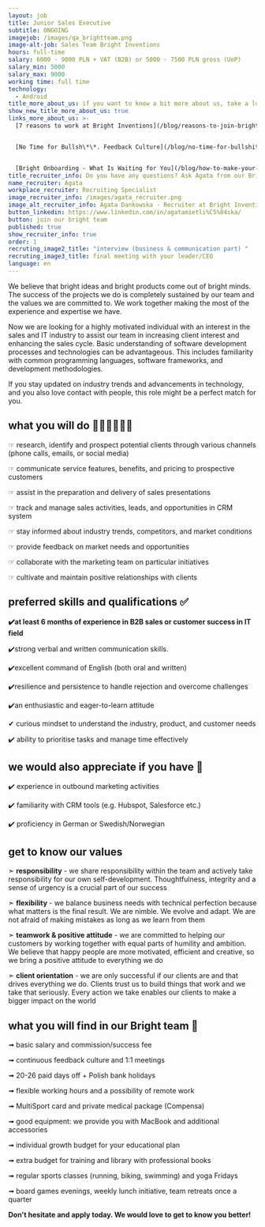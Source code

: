 ```yaml
---
layout: job
title: Junior Sales Executive
subtitle: ONGOING
imagejob: /images/qa_brightteam.png
image-alt-job: Sales Team Bright Inventions
hours: full-time
salary: 6000 - 9000 PLN + VAT (B2B) or 5000 - 7500 PLN gross (UoP)
salary_min: 5000
salary_max: 9000
working time: full time
technology:
  - Android
title_more_about_us: if you want to know a bit more about us, take a look below 🙋🏻‍♀️🙋🏻‍♂️
show_new_title_more_about_us: true
links_more_about_us: >-
  [7 reasons to work at Bright Inventions](/blog/reasons-to-join-bright)


  [No Time for Bullsh\*\*. Feedback Culture](/blog/no-time-for-bullshit-feedback-culture/)


  [Bright Onboarding - What Is Waiting for You](/blog/how-to-make-your-onboarding-bright)
title_recruiter_info: Do you have any questions? Ask Agata from our Bright team!
name_recruiter: Agata
workplace_recruiter: Recruiting Specialist
image_recruiter_info: /images/agata_recruiter.png
image_alt_recruiter_info: Agata Dankowska - Recruiter at Bright Inventions
button_linkedin: https://www.linkedin.com/in/agatamietli%C5%84ska/
button: join our bright team
published: true
show_recruiter_info: true
order: 1
recruting_image2_title: "interview (business & communication part) "
recruting_image3_title: final meeting with your leader/CEO
language: en
---
```

We believe that bright ideas and bright products come out of bright minds. The success of the projects we do is completely sustained by our team and the values we are committed to. We work together making the most of the experience and expertise we have.

Now we are looking for a highly motivated individual with an interest in the sales and IT industry to assist our team in increasing client interest and enhancing the sales cycle. Basic understanding of software development processes and technologies can be advantageous. This includes familiarity with common programming languages, software frameworks, and development methodologies.

If you stay updated on industry trends and advancements in technology, and you also love contact with people, this role might be a perfect match for you. 

## what you will do 👩🏻‍💻🧑🏻‍💻

☞ research, identify and prospect potential clients through various channels (phone calls, emails, or social media) 

☞ communicate service features, benefits, and pricing to prospective customers

☞ assist in the preparation and delivery of sales presentations

☞ track and manage sales activities, leads, and opportunities in CRM system 

☞ stay informed about industry trends, competitors, and market conditions 

☞ provide feedback on market needs and opportunities

☞ collaborate with the marketing team on particular initiatives 

☞ cultivate and maintain positive relationships with clients

## preferred skills and qualifications ✅

**✔️at least 6 months of experience in B2B sales or customer success in IT field** 

✔️strong verbal and written communication skills.

✔️excellent command of English (both oral and written)

✔️resilience and persistence to handle rejection and overcome challenges 

✔️an enthusiastic and eager-to-learn attitude 

✔ ️curious mindset to understand the industry, product, and customer needs

✔️ ability to prioritise tasks and manage time effectively

## **we would also appreciate if you have 🙌**

✔️ experience in outbound marketing activities 

✔️ familiarity with CRM tools (e.g. Hubspot, Salesforce etc.) 

✔️ proficiency in German or Swedish/Norwegian

## get to know our values

➣ **responsibility** - we share responsibility within the team and actively take responsibility for our own self-development. Thoughtfulness, integrity and a sense of urgency is a crucial part of our success

➣ **flexibility** - we balance business needs with technical perfection because what matters is the final result. We are nimble. We evolve and adapt. We are not afraid of making mistakes as long as we learn from them

➣ **teamwork & positive attitude** - we are committed to helping our customers by working together with equal parts of humility and ambition. We believe that happy people are more motivated, efficient and creative, so we bring a positive attitude to everything we do

➣ **client orientation** - we are only successful if our clients are and that drives everything we do. Clients trust us to build things that work and we take that seriously. Every action we take enables our clients to make a bigger impact on the world

## what you will find in our Bright team 🧡

➟ basic salary and commission/success fee

➟ continuous feedback culture and 1:1 meetings

➟ 20-26 paid days off + Polish bank holidays

➟ flexible working hours and a possibility of remote work

➟ MultiSport card and private medical package (Compensa)

➟ good equipment: we provide you with MacBook and additional accessories

➟ individual growth budget for your educational plan

➟ extra budget for training and library with professional books

➟ regular sports classes (running, biking, swimming) and yoga Fridays

➟ board games evenings, weekly lunch initiative, team retreats once a quarter

**Don't hesitate and apply today. We would love to get to know you better!**